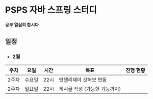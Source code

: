 # PSPS 자바 스프링 스터디

#### 공부 열심히 합시다

## 일정
- ### 2월

|주차|요일|시간|목표|진행 현황|
|---|---|---|-----------------------------------------|-----|
|2주차|수요일|22시|인텔리제이 깃허브 연동| |
|2주차|일요일|22시|게시글 작성 (가능한 기능까지)| |

